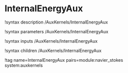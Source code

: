 # InternalEnergyAux

!syntax description /AuxKernels/InternalEnergyAux

!syntax parameters /AuxKernels/InternalEnergyAux

!syntax inputs /AuxKernels/InternalEnergyAux

!syntax children /AuxKernels/InternalEnergyAux

!tag name=InternalEnergyAux pairs=module:navier_stokes system:auxkernels
